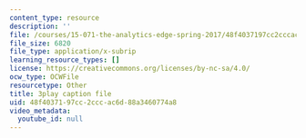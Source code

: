 ```yaml
---
content_type: resource
description: ''
file: /courses/15-071-the-analytics-edge-spring-2017/48f4037197cc2cccac6d88a3460774a8_ag4Qe2uheP0.srt
file_size: 6820
file_type: application/x-subrip
learning_resource_types: []
license: https://creativecommons.org/licenses/by-nc-sa/4.0/
ocw_type: OCWFile
resourcetype: Other
title: 3play caption file
uid: 48f40371-97cc-2ccc-ac6d-88a3460774a8
video_metadata:
  youtube_id: null
---
```

